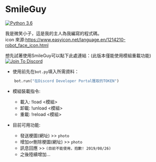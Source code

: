# SmileGuy
[![Python 3.6](https://img.shields.io/badge/python-3.6-blue.svg)](https://www.python.org/downloads/release/python-367/)

我是微笑小子，這是我的主人為我編寫的程式碼。  
icon 來源:https://www.easyicon.net/language.en/1214210-robot_face_icon.html  

想先試著使用SmileGuy可以點下此處連結：(此版本僅能使用模組重載功能)  
[![Join To Discord](https://github.com/minexo79/SmileGuy/blob/master/photo/jointodiscord.png)](https://discordapp.com/api/oauth2/authorize?client_id=613249451355799552&permissions=2048&scope=bot)

* 使用前先在`bot.py`填入所需資料：
```py
    bot.run("在Discord Developer Portal獲取的TOKEN")
```

* 模組裝載指令:  
  * 載入: !load <模組>
  * 卸載: !unload <模組>
  * 重載: !reload <模組>

* 目前可用功能:  
  * 發送梗圖(網址) >> `photo`
  * 增加or刪除梗圖(網址) >> `photo`
  * 訊息回應 >> `(目前不能使用，抱歉! 2019/08/26)`
  * 之後陸續增加...
